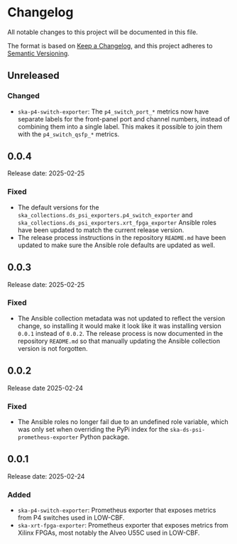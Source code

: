 # Changelog

All notable changes to this project will be documented in this file.

The format is based on [Keep a Changelog][keepachangelog], and this project adheres to [Semantic Versioning][semver].

## Unreleased

### Changed

- `ska-p4-switch-exporter`: The `p4_switch_port_*` metrics now have separate labels for the front-panel port and channel numbers, instead of combining them into a single label.
  This makes it possible to join them with the `p4_switch_qsfp_*` metrics.

## 0.0.4

Release date: 2025-02-25

### Fixed

- The default versions for the `ska_collections.ds_psi_exporters.p4_switch_exporter`
  and `ska_collections.ds_psi_exporters.xrt_fpga_exporter` Ansible roles have been
  updated to match the current release version.
- The release process instructions in the repository `README.md` have been updated to
  make sure the Ansible role defaults are updated as well.

## 0.0.3

Release date: 2025-02-25

### Fixed

- The Ansible collection metadata was not updated to reflect the version change, so installing it would make it look like it was installing version `0.0.1` instead of `0.0.2`.
  The release process is now documented in the repository `README.md` so that manually updating the Ansible collection version is not forgotten.

## 0.0.2

Release date 2025-02-24

### Fixed

- The Ansible roles no longer fail due to an undefined role variable, which was only set when overriding the
  PyPi index for the `ska-ds-psi-prometheus-exporter` Python package.

## 0.0.1

Release date: 2025-02-24

### Added

- `ska-p4-switch-exporter`: Prometheus exporter that exposes metrics from P4 switches used in LOW-CBF.
- `ska-xrt-fpga-exporter`: Prometheus exporter that exposes metrics from Xilinx FPGAs, most notably the Alveo U55C used in LOW-CBF.

[keepachangelog]: https://keepachangelog.com/en/1.1.0/
[semver]: https://semver.org/spec/v2.0.0.html
